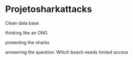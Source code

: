 # Projetosharkattacks

Clean data base

thinking like an ONG

protecting the sharks

answering the question: Which beach needs limited access 

